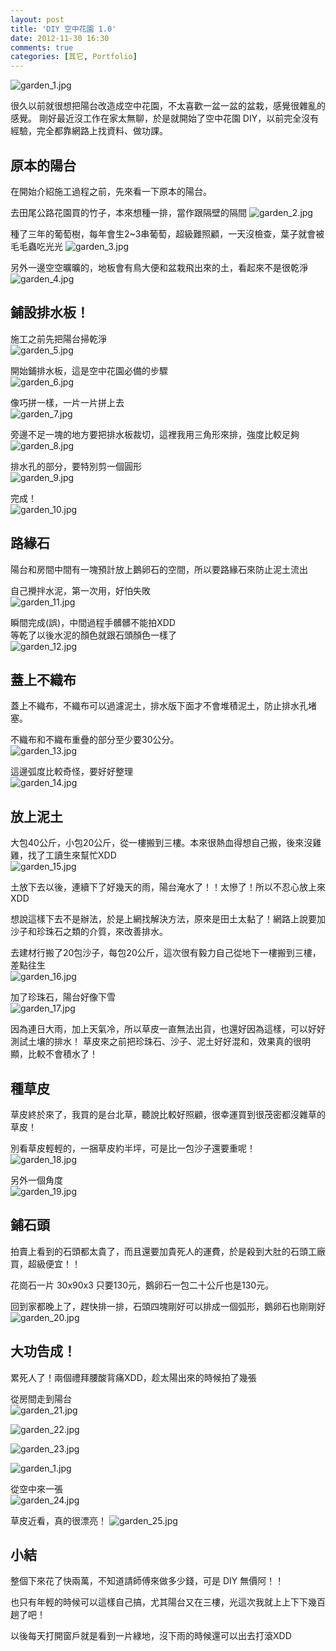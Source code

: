 ```yaml
---
layout: post
title: 'DIY 空中花園 1.0'
date: 2012-11-30 16:30
comments: true
categories: [其它, Portfolio]
---
```

![garden_1.jpg](http://user-image.logdown.io/user/7/blog/530/post/934/Zu83R414TnqqDGK3Nv4d_garden_1.jpg)

很久以前就很想把陽台改造成空中花園，不太喜歡一盆一盆的盆栽，感覺很雜亂的感覺。
剛好最近沒工作在家太無聊，於是就開始了空中花園 DIY，以前完全沒有經驗，完全都靠網路上找資料、做功課。

<!--more-->


## 原本的陽台

在開始介紹施工過程之前，先來看一下原本的陽台。


去田尾公路花園買的竹子，本來想種一排，當作跟隔壁的隔間
![garden_2.jpg](http://user-image.logdown.io/user/7/blog/530/post/934/0zX3UCy6RUePysWbppmp_garden_2.jpg)


種了三年的葡萄樹，每年會生2~3串葡萄，超級難照顧，一天沒檢查，葉子就會被毛毛蟲吃光光
![garden_3.jpg](http://user-image.logdown.io/user/7/blog/530/post/934/l3usleCdSkW5vEd5CXsU_garden_3.jpg)


另外一邊空空曠曠的，地板會有鳥大便和盆栽飛出來的土，看起來不是很乾淨
![garden_4.jpg](http://user-image.logdown.io/user/7/blog/530/post/934/zdsgwE19Q5aFLh7KuOSc_garden_4.jpg)



## 鋪設排水板！

施工之前先把陽台掃乾淨  
![garden_5.jpg](http://user-image.logdown.io/user/7/blog/530/post/934/eZlXs4phSIyKqhTHq401_garden_5.jpg)

開始鋪排水板，這是空中花園必備的步驟  
![garden_6.jpg](http://user-image.logdown.io/user/7/blog/530/post/934/XBnPrYUpS5e4baXFRbcu_garden_6.jpg)

像巧拼一樣，一片一片拼上去  
![garden_7.jpg](http://user-image.logdown.io/user/7/blog/530/post/934/2JgVU0znQRSNP6nh8xFa_garden_7.jpg)

旁邊不足一塊的地方要把排水板裁切，這裡我用三角形來排，強度比較足夠  
![garden_8.jpg](http://user-image.logdown.io/user/7/blog/530/post/934/nmAHNiLVTdCXBytOcenp_garden_8.jpg)

排水孔的部分，要特別剪一個圓形  
![garden_9.jpg](http://user-image.logdown.io/user/7/blog/530/post/934/O5rKUH0FQuatZ2cTvKtZ_garden_9.jpg)

完成！  
![garden_10.jpg](http://user-image.logdown.io/user/7/blog/530/post/934/zuEHivgGRCuLMsUv14vj_garden_10.jpg)


## 路緣石

陽台和房間中間有一塊預計放上鵝卵石的空間，所以要路緣石來防止泥土流出

自己攪拌水泥，第一次用，好怕失敗  
![garden_11.jpg](http://user-image.logdown.io/user/7/blog/530/post/934/KrOIG9klQAWj5IiUciRa_garden_11.jpg)

瞬間完成(誤)，中間過程手髒髒不能拍XDD  
等乾了以後水泥的顏色就跟石頭顏色一樣了  
![garden_12.jpg](http://user-image.logdown.io/user/7/blog/530/post/934/IpHiS4NXRxKusYodTHO3_garden_12.jpg)


## 蓋上不織布

蓋上不織布，不織布可以過濾泥土，排水版下面才不會堆積泥土，防止排水孔堵塞。

不織布和不織布重疊的部分至少要30公分。  
![garden_13.jpg](http://user-image.logdown.io/user/7/blog/530/post/934/BHg0StxQQVMgC6tPDFAG_garden_13.jpg)

這邊弧度比較奇怪，要好好整理  
![garden_14.jpg](http://user-image.logdown.io/user/7/blog/530/post/934/yZmWCIqRMej40ynvrATf_garden_14.jpg)


## 放上泥土

大包40公斤，小包20公斤，從一樓搬到三樓。本來很熱血得想自己搬，後來沒雞雞，找了工讀生來幫忙XDD  
![garden_15.jpg](http://user-image.logdown.io/user/7/blog/530/post/934/7lRmGNsRWynA2QWLMyGD_garden_15.jpg)

土放下去以後，連續下了好幾天的雨，陽台淹水了！！太慘了！所以不忍心放上來XDD

想說這樣下去不是辦法，於是上網找解決方法，原來是田土太黏了！網路上說要加沙子和珍珠石之類的介質，來改善排水。


去建材行搬了20包沙子，每包20公斤，這次很有毅力自己從地下一樓搬到三樓，差點往生  
![garden_16.jpg](http://user-image.logdown.io/user/7/blog/530/post/934/hBxzIQpTCXM3ntqLpRag_garden_16.jpg)


加了珍珠石，陽台好像下雪  
![garden_17.jpg](http://user-image.logdown.io/user/7/blog/530/post/934/glEBlXaQvOgdCu1OXSwl_garden_17.jpg)


因為連日大雨，加上天氣冷，所以草皮一直無法出貨，也還好因為這樣，可以好好測試土壤的排水！
草皮來之前把珍珠石、沙子、泥土好好混和，效果真的很明顯，比較不會積水了！


## 種草皮

草皮終於來了，我買的是台北草，聽說比較好照顧，很幸運買到很茂密都沒雜草的草皮！

別看草皮輕輕的，一捆草皮約半坪，可是比一包沙子還要重呢！  
![garden_18.jpg](http://user-image.logdown.io/user/7/blog/530/post/934/Xo8M5wc0RBaxadG7PlgW_garden_18.jpg)

另外一個角度  
![garden_19.jpg](http://user-image.logdown.io/user/7/blog/530/post/934/PAyrunFUTlOGEgVFLddA_garden_19.jpg)


## 鋪石頭

拍賣上看到的石頭都太貴了，而且還要加貴死人的運費，於是殺到大肚的石頭工廠買，超級便宜！！

花崗石一片 30x90x3 只要130元，鵝卵石一包二十公斤也是130元。

回到家都晚上了，趕快排一排，石頭四塊剛好可以排成一個弧形，鵝卵石也剛剛好  
![garden_20.jpg](http://user-image.logdown.io/user/7/blog/530/post/934/kgNXInPzR4ioei0zLzyi_garden_20.jpg)

## 大功告成！

累死人了！兩個禮拜腰酸背痛XDD，趁太陽出來的時候拍了幾張

從房間走到陽台  
![garden_21.jpg](http://user-image.logdown.io/user/7/blog/530/post/934/CaNPkIXHRVuObbDInZQT_garden_21.jpg)

![garden_22.jpg](http://user-image.logdown.io/user/7/blog/530/post/934/bdKTWXQ6RemTDxNxV6yi_garden_22.jpg)

![garden_23.jpg](http://user-image.logdown.io/user/7/blog/530/post/934/eFXPl0CjRcCjfugsMnpd_garden_23.jpg)

![garden_1.jpg](http://user-image.logdown.io/user/7/blog/530/post/934/Zu83R414TnqqDGK3Nv4d_garden_1.jpg)


從空中來一張  
![garden_24.jpg](http://user-image.logdown.io/user/7/blog/530/post/934/OCQFho0uQGVD5Zvm1y1g_garden_24.jpg)

草皮近看，真的很漂亮！
![garden_25.jpg](http://user-image.logdown.io/user/7/blog/530/post/934/qe6KPiTkQ1eS5Y2yeeVX_garden_25.jpg)


## 小結

整個下來花了快兩萬，不知道請師傅來做多少錢，可是 DIY 無價阿！！  

也只有年輕的時候可以這樣自己搞，尤其陽台又在三樓，光這次我就上上下下幾百趟了吧！

以後每天打開窗戶就是看到一片綠地，沒下雨的時候還可以出去打滾XDD








